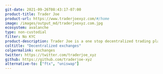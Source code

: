 ```yaml
---
git-date: 2021-09-26T08:43:17-07:00
product-title: Trader Joe
product-url: https://www.traderjoexyz.com/#/home
image: /images/output_md/traderjoexyz.com.jpg
ecosystem: avalanche
type: non-custodial
filter: No KYC
product-description: Trader Joe is a one stop decentralized trading platform on Avalanche that helps users swap between two tokens
coltitle: "Decentralized exchanges"
colpermalink: exchanges
twitter: https://twitter.com/traderjoe_xyz
github: https://github.com/traderjoe-xyz
alternative-to: ["ftx", "uniswap"]
---
```

